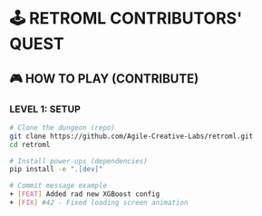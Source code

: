 # 🕹️ RETROML CONTRIBUTORS' QUEST  

## 🎮 HOW TO PLAY (CONTRIBUTE)  

### LEVEL 1: SETUP  
```bash
# Clone the dungeon (repo)
git clone https://github.com/Agile-Creative-Labs/retroml.git
cd retroml

# Install power-ups (dependencies)
pip install -e ".[dev]"

# Commit message example
+ [FEAT] Added rad new XGBoost config 
+ [FIX] #42 - Fixed loading screen animation

